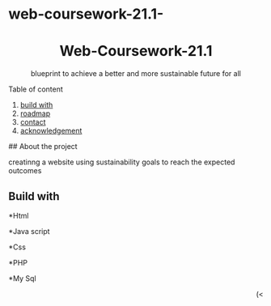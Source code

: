 # web-coursework-21.1-
<div id = "top"></div>
<h1 align = "center">Web-Coursework-21.1</h1>
<p align = "center">blueprint to achieve a better and more sustainable future for all</p>
<detils>
  <summary>Table of content</summary>
  <ol>
    <li><a href="#build with">build with</a></li>
    <li><a href="#roadmap">roadmap</a></li>
     <li><a href="#contact">contact</a></li>
     <li><a href="#acknowledgements">acknowledgement</a></li>
  </ol>
  </details>
  ## About the project
   
   creatinng  a website using sustainability goals to reach the expected outcomes
  
  ## Build with
  
  *Html
  
  *Java script
 
 *Css
  
  *PHP
  
  *My Sql
  
  <p align = "right">(<
  
    
